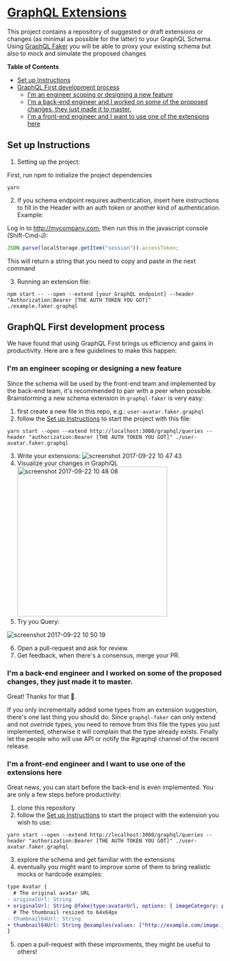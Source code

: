 # [GraphQL Extensions](https://dev-blog.apollodata.com/graphql-first-in-practice-at-quri-7bf84b260135)

This project contains a repository of suggested or draft extensions or changes (as minimal as possible for the latter) to your GraphQL Schema.
Using [GraphQL Faker](https://github.com/APIs-guru/graphql-faker) you will be able to proxy your existing schema but also to mock and simulate the proposed changes

<!-- START doctoc generated TOC please keep comment here to allow auto update -->

<!-- DON'T EDIT THIS SECTION, INSTEAD RE-RUN doctoc TO UPDATE -->

**Table of Contents**

* [Set up Instructions](#set-up-instructions)
* [GraphQL First development process](#graphql-first-development-process)
  * [I'm an engineer scoping or designing a new feature](#im-an-engineer-scoping-or-designing-a-new-feature)
  * [I'm a back-end engineer and I worked on some of the proposed changes, they just made it to master.](#im-a-back-end-engineer-and-i-worked-on-some-of-the-proposed-changes-they-just-made-it-to-master)
  * [I'm a front-end engineer and I want to use one of the extensions here](#im-a-front-end-engineer-and-i-want-to-use-one-of-the-extensions-here)

<!-- END doctoc generated TOC please keep comment here to allow auto update -->

## Set up Instructions

1.  Setting up the project:

First, run npm to initialize the project dependencies

```shell
yarn
```

2.  If you schema endpoint requires authentication, insert here instructions to fill in the Header with an auth token or another kind of authentication. Example:

Log in to http://mycompany.com, then run this in the javascript console (Shift-Cmd-J):

```javascript
JSON.parse(localStorage.getItem("session")).accessToken;
```

This will return a string that you need to copy and paste in the next command

3.  Running an extension file:

```shell
npm start -- --open --extend [your GraphQL endpoint] --header "Authorization:Bearer [THE AUTH TOKEN YOU GOT]" ./example.faker.graphql
```

## GraphQL First development process

We have found that using GraphQL First brings us efficiency and gains in productivity.
Here are a few guidelines to make this happen:

### I'm an engineer scoping or designing a new feature

Since the schema will be used by the front-end team and implemented by the back-end team, it's recommended to pair with a peer when possible. Brainstorming a new schema extension in `graphql-faker` is very easy:

1.  first create a new file in this repo, e.g.: `user-avatar.faker.graphql`
2.  follow the [Set up Instructions](#set-up-instructions) to start the project with this file:

```
yarn start --open --extend http://localhost:3000/graphql/queries --header "authorization:Bearer [THE AUTH TOKEN YOU GOT]" ./user-avatar.faker.graphql
```

3.  Write your extensions:
    ![screenshot 2017-09-22 10 47 43](https://user-images.githubusercontent.com/1869/30758337-d4e47972-9f86-11e7-98f4-46616380141e.png)
4.  Visualize your changes in GraphiQL
    <img width="350" alt="screenshot 2017-09-22 10 48 08" src="https://user-images.githubusercontent.com/1869/30758349-e4f232aa-9f86-11e7-9b9e-f264140864f9.png">
5.  Try you Query:

![screenshot 2017-09-22 10 50 19](https://user-images.githubusercontent.com/1869/30758399-174b6b4a-9f87-11e7-94bb-23555cb78b4f.png)

6.  Open a pull-request and ask for review.
7.  Get feedback, when there's a consensus, merge your PR.

### I'm a back-end engineer and I worked on some of the proposed changes, they just made it to master.

Great! Thanks for that :champagne:.

If you only incrementally added some types from an extension suggestion, there's one last thing you should do. Since `graphql-faker` can only extend and not _override_ types, you need to remove from this file the types you just implemented, otherwise it will complain that the type already exists.
Finally let the people who will use API or notify the #graphql channel of the recent release.

### I'm a front-end engineer and I want to use one of the extensions here

Great news, you can start before the back-end is even implemented. You are only a few steps before productivity:

1.  clone this repository
2.  follow the [Set up Instructions](#set-up-instructions) to start the project with the extension you wish to use:

```
yarn start --open --extend http://localhost:3000/graphql/queries --header "authorization:Bearer [THE AUTH TOKEN YOU GOT]" ./user-avatar.faker.graphql
```

3.  explore the schema and get familiar with the extensions
4.  eventually you might want to improve some of them to bring realistic mocks or hardcode examples:

```patch
type Avatar {
  # The original avatar URL
- originalUrl: String
+ originalUrl: String @fake(type:avatarUrl, options: { imageCategory: people })
  # The thumbnail resized to 64x64px
- thumbnail64Url: String
+ thumbnail64Url: String @examples(values: ["http://example.com/image.jpg", "http://example.com/image2.jpg"])
}
```

5.  open a pull-request with these improvments, they might be useful to others!
